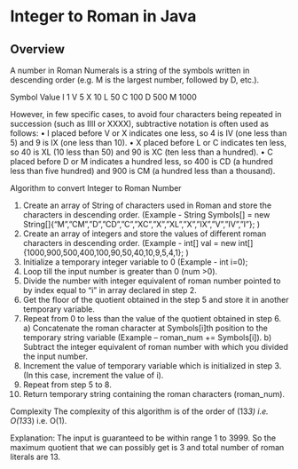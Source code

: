 # Integer to Roman in Java
## Overview

A number in Roman Numerals is a string of the symbols written in descending order (e.g. M is the largest number, followed by D, etc.). 

Symbol	Value
I	1
V	5
X	10
L	50
C	100
D	500
M	1000


However, in few specific cases, to avoid four characters being repeated in succession (such as IIII or XXXX), subtractive notation is often used as follows:
•	I placed before V or X indicates one less, so 4 is IV (one less than 5) and 9 is IX (one less than 10).
•	X placed before L or C indicates ten less, so 40 is XL (10 less than 50) and 90 is XC (ten less than a hundred).
•	C placed before D or M indicates a hundred less, so 400 is CD (a hundred less than five hundred) and 900 is CM (a hundred less than a thousand).

Algorithm to convert Integer to Roman Number

1)	Create an array of String of characters used in Roman and store the characters in descending order. (Example - String Symbols[] =  new String[]{“M”,”CM”,”D”,”CD”,”C”,”XC”,”X”,”XL”,”X”,”IX”,”V”,”IV”,”I”}; )
2)	Create an array of integers and store the values of different roman characters in descending order. (Example - int[] val = new int[] {1000,900,500,400,100,90,50,40,10,9,5,4,1}; )
3)	Initialize a temporary integer variable to 0 (Example - int i=0);
4)	Loop till the input number is greater than 0 (num >0).
5)	Divide the number with integer equivalent of roman number pointed to by index equal to “i” in array declared in step 2.
6)	Get the floor of the quotient obtained in the step 5 and store it in another temporary variable.
7)	Repeat from 0 to less than the value of the quotient obtained in step 6.
a)	Concatenate the roman character at Symbols[i]th position to the temporary string variable (Example – roman_num += Symbols[i]).
b)	Subtract the integer equivalent of roman number with which you divided the input number.
8)	Increment the value of temporary variable which is initialized in step 3. (In this case, increment the value of i).
9)	Repeat from step 5 to 8.	
10)	Return temporary string containing the roman characters (roman_num).

Complexity
The complexity of this algorithm is of the order of (13*3) i.e. O(13*3) i.e. O(1).

Explanation:
The input is guaranteed to be within range 1 to 3999. So the maximum quotient that we can possibly get is 3 and total number of roman literals are 13.
